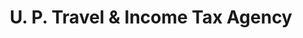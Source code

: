 ---
title: "U. P. Travel & Income Tax Agency"
url: /chicago/u-p-travel-and-income-tax-agency/
shop: travel agency
---